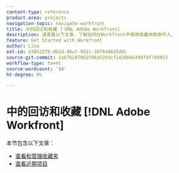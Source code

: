 ```yaml
---
content-type: reference
product-area: projects
navigation-topic: navigate-workfront
title: 中的回访和收藏 [!DNL Adobe Workfront]
description: 请查看以下文章，了解如何在Workfront中使用收藏夹和收件人。
feature: Get Started with Workfront
author: Lisa
exl-id: 43052270-0b2d-46af-9521-30f0d48d5ddc
source-git-commit: 1ab76287062598a526dcf2420845498f8f749453
workflow-type: tm+mt
source-wordcount: '34'
ht-degree: 0%

---
```


# 中的回访和收藏 [!DNL Adobe Workfront]

本节包含以下文章：

* [查看和管理收藏夹](../../../workfront-basics/navigate-workfront/recent-and-favorites/view-and-manage-favorites.md)
* [查看近期项目](../../../workfront-basics/navigate-workfront/recent-and-favorites/view-recent-items.md)
